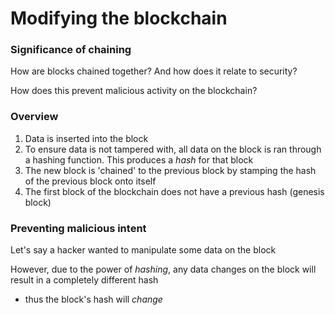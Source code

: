 # Modifying the blockchain

### Significance of chaining

How are blocks chained together? And how does it relate to security?

How does this prevent malicious activity on the blockchain?

### Overview

1) Data is inserted into the block
2) To ensure data is not tampered with, all data on the block is ran through a hashing function. This produces a *hash* for that block
3) The new block is 'chained' to the previous block by stamping the hash of the previous block onto itself
4) The first block of the blockchain does not have a previous hash (genesis block)

### Preventing malicious intent

Let's say a hacker wanted to manipulate some data on the block

However, due to the power of *hashing*, any data changes on the block will result in a completely different hash
- thus the block's hash will _change_